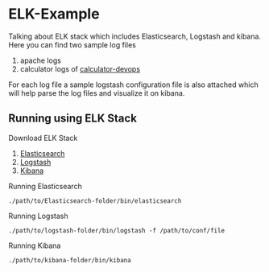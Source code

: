 # ELK-Example
Talking about ELK stack which includes Elasticsearch, Logstash and kibana.  
Here you can find two sample log files  
1. apache logs
2. calculator logs of [calculator-devops](https://github.com/shubhamaggarwal890/calculator-devops)  

For each log file a sample logstash configuration file is also attached which will help parse the log files and visualize it on kibana.  

## Running using ELK Stack
Download ELK Stack  
1. [Elasticsearch](https://www.elastic.co/downloads/elasticsearch)
2. [Logstash](https://www.elastic.co/downloads/logstash)
3. [Kibana](https://www.elastic.co/downloads/kibana)

Running Elasticsearch
```
./path/to/Elasticsearch-folder/bin/elasticsearch
```
Running Logstash
```
./path/to/logstash-folder/bin/logstash -f /path/to/conf/file
```
Running Kibana
```
./path/to/kibana-folder/bin/kibana
```